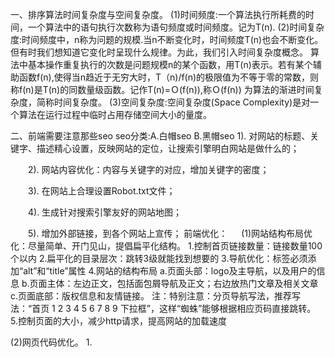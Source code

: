 一、排序算法时间复杂度与空间复杂度。
(1)时间频度:一个算法执行所耗费的时间，一个算法中的语句执行次数称为语句频度或时间频度。记为T(n).
(2)时间复杂度:时间频度中，n称为问题的规模.当n不断变化时，时间频度T(n)也会不断变化。但有时我们想知道它变化时呈现什么规律。为此，我们引入时间复杂度概念。
              算法中基本操作重复执行的次数是问题规模n的某个函数，用T(n)表示。若有某个辅助函数f(n),使得当n趋近于无穷大时，T（n)/f(n)的极限值为不等于零的常数，则称f(n)是T(n)的同数量级函数。记作T(n)=Ｏ(f(n)),称Ｏ(f(n)) 为算法的渐进时间复杂度，简称时间复杂度。
(3)空间复杂度:空间复杂度(Space Complexity)是对一个算法在运行过程中临时占用存储空间大小的量度。

二、前端需要注意那些seo
seo分类:A.白帽seo B.黑帽seo
    1). 对网站的标题、关键字、描述精心设置，反映网站的定位，让搜索引擎明白网站是做什么的；

　　2). 网站内容优化：内容与关键字的对应，增加关键字的密度；

　　3). 在网站上合理设置Robot.txt文件；

　　4). 生成针对搜索引擎友好的网站地图；

　　5). 增加外部链接，到各个网站上宣传；
前端优化：
　
  (1)网站结构布局优化：尽量简单、开门见山，提倡扁平化结构。
      1.控制首页链接数量：链接数量100个以内
      2.扁平化的目录层次：跳转3级就能找到想要的
      3.导航优化：<img>标签必须添加“alt”和“title”属性
      4.网站的结构布局
         a.页面头部：logo及主导航，以及用户的信息
         b.页面主体：左边正文，包括面包屑导航及正文；右边放热门文章及相关文章
         c.页面底部：版权信息和友情链接。
         注：特别注意：分页导航写法，推荐写法：“首页 1 2 3 4 5 6 7 8 9 下拉框”，这样“蜘蛛”能够根据相应页码直接跳转。
      5.控制页面的大小，减少http请求，提高网站的加载速度

  (2)网页代码优化。
      1.<title>标题：只强调重点即可，尽量把重要的关键词放在前面，每一个分页title不同。
      2.<meta keywords>标签：关键词，列举出几个页面的重要关键字即可，切记过分堆砌。
      3.<meta description>标签：网页描述，需要高度概括网页内容。
      4.<body>中的标签：尽量让代码语义化:比如：h1-h6 是用于标题类的，<nav>标签是用来设置页面主导航的等。
      5.<a>标签：页内链接，要加 “title” 属性加以说明，让访客和 “蜘蛛” 知道，而外部链接，链接到其他网站的，则需要加上 el="nofollow" 属性。
      6.正文标题要用<h1>标签：“蜘蛛” 认为它最重要，若不喜欢<h1>的默认样式可以通过CSS设置。尽量做到正文标题用<h1>标签，副标题用<h2>标签, 而其它地方不应该随便乱用 h 标题标签。
      7.<br>标签：只用于文本内容的换行。
      8.表格应该使用<caption>表格标题标签。
      9.<img>应使用 "alt" 属性加以说明。
      10.<strong>、<em>标签 : 需要强调时使用。
      11.&nbsp用css替代，少用，另外&copy,使用拼英输入法，拼“banquan”。
      12.巧妙利用CSS布局，将重要内容的HTML代码放在最前面。
      13.重要内容不要用JS输出，因为“蜘蛛”不认识。
      14.尽量少用iframe
      15.谨慎使用 display：none ：对于不想显示的文字内容，应当设置z-index或设置到浏览器显示器之外。因为搜索引擎会过滤掉display:none其中的内容。
      17.js代码dom操作，应尽量放在body结束标签之前，html代码之后。
      18、建立404页面。
      19、设置301重定向。

三、http method都有哪些区别。
   (1).http1.1包含方法:GET HEAD POST OPTIONS PUT DELETE TRACE CONNECT这8个方法;
      1.options:
          a.请求想得到请求/响应链上关于此请求里的URI（Request-URI）指定资源的通信选项信息。
          b.此方法允许客户端去判定请求资源的选项和/或需求，或者服务器的能力。
          c.这种方法的响应是不能缓存的。请求URI是一个星号（''）[注:URI指统一资源标识符],请求将会应用于服务器的所有资源。
            请求头设置Max-Forwards头域的值为“0”那么此代理不能转发此消息，ax-Forwards头域是比0大的整数值，那么代理必须递减此值当它转发此请求时。
      2.get:
          a.GET方法意思是获取被请求URI（Request-URI）指定的信息(以实体的格式)。
          b.If-Modified-Since,，If-Unmodified-Since，If-Match,，If-None-Match,或者 If-Range头域,自动使用缓存。
          c.GET请求的响应是可缓存的。
          注：HTTP GET方法用于获取资源，不应有副作用，所以是幂等的。
      3.head:
          a.HEAD方法和GET方法一致，除了服务器不能在响应里返回消息主体。
          b.此方法经常被用来测试超文本链接的有效性，可访问性，和最近的改变。
          c.HEAD请求的响应是可缓存的。
      4.post:
          a.POST提交的实体是请求URI的从属物。
          b.POST方法的响应是可缓存的。除非响应里有Cache-Control或者Expires头域指示其响应不可缓存。
          c.POST方法执行的动作可能不会对请求URI所指的资源起作用。这依赖于响应是否包含一个描述结果的实体。
          注:POST所对应的URI并非创建的资源本身，而是资源的接收者。
      5.put:
          a.PUT方法请求服务器去把请求里的实体存储在请求URI（Request-URI）标识下。
          b.将client的资源放在请求URI上。对于服务器到底是创建还是更新，由服务器返回的HTTP Code来区别。
          c.用PUT来达到更改资源，需要client提交资源全部信息，如果只有部分信息，不应该使用PUT。
          注：PUT表示更新资源。
      6.DELETE：
          a.DELETE方法请求源服务器删除请求URI指定的资源。
          b.DELETE方法的响应是不能被缓存的。
          注：DELETE方法用于删除资源，有副作用，但它应该满足幂等性。
      7.TRACE：
          a.TRACE方法被用于激发一个远程的，应用层的请求消息回路。
          b.TRACE请求不能包含一个实体。
      8.CONNECT:
          a.此方法是为了能用于能动态切换到隧道的代理服务器。
四、从浏览器地址输入url到显示页面的步骤
      1.在浏览器地址栏输入URL
      2.浏览器查看缓存，查看是否为最新的，根据Expires和Cache-Control控制。未缓存，发起请求
      3.浏览器解析URL获取协议，主机，端口，path
      4.浏览器组装一个HTTP（GET）请求报文
      5.浏览器获取主机ip地址
      6.打开一个socket与目标IP地址，端口建立TCP链接，三次握手
      7.TCP链接建立后发送HTTP请求
      8.服务器接受请求并解析，将请求转发到服务程序，如虚拟主机使用HTTP Host头部判断请求的服务程序
      9.服务器检查HTTP请求头是否包含缓存验证信息如果验证缓存新鲜，返回304等对应状态码
      10.处理程序读取完整请求并准备HTTP响应，可能需要查询数据库等操作
      11.服务器将响应报文通过TCP连接发送回浏览器
      12.浏览器接收HTTP响应，然后根据情况选择关闭TCP连接或者保留重用，关闭TCP连接的四次握手如下
      13.浏览器检查响应状态吗：是否为1XX，3XX， 4XX， 5XX，这些情况处理与2XX不同
      14.如果资源可缓存，进行缓存
      15.对响应进行解码
      16.根据资源类型决定如何处理
      17.解析HTML文档，构件DOM树，下载资源，构造CSSOM树，执行js脚本，这些操作没有严格的先后顺序，以下分别解释
      18.构建DOM树
      19.解析过程中遇到图片、样式表、js文件，启动下载
      20.构建CSSOM树
      21.根据DOM树和CSSOM树构建渲染树
      22.js解析如下：
      23.显示页面（HTML解析过程中会逐步显示页面）
五、性能优化，前端、非前端
      1、尽量减少HTTP请求次数:合并图片（css sprites），合并CSS和JS文件；图片较多的页面也可以使用 lazyLoad 等技术进行优化。
      2、减少DNS查找次数
      3、避免跳转
      4、可缓存的AJAX
        1)、Gizp压缩文件；
        2)、减少DNS查找次数；
        3)、精简JavaScript；
        4)、避免跳转；
        5)、配置ETags。
      5.Reflow(重排):尽量避免重排，例如:改变窗囗大小、改变文字大小、内容的改变、浏览器窗口变化，style属性的改变等等。
                     降低性能方法:不用内联style,全部使用class,内联style会导致重绘。
      6.请减少对DOM的操作
      7.使用CDN加速
      8.注意控制Cookie大小和污染
      9.添加Expire/Cache-Control头。
      10.启用Gzip压缩
      11.避免在CSS中使用Expressions:css表达式不可使用
      12.避免重定向
      13.配置实体标签（ETag）
      14.AJAX 缓存
      15.慎用 with
      16.减少作用域链查找
六、数据结构，数组、链表、二叉树、栈、队列、堆
    数组:Array 对象用于在单个的变量中存储多个值。
    链表:由一组节点组成的集合。每一个节点都使用一个对象的引用指向它的后续节点。指向另外一个借点的引用叫做链
    二叉树:二叉树是一种特殊的树，相对较少的值保存在左节点上，较大的值保存在右节点中。
    栈:它是一种运算受限的线性表。其限制是仅允许在表的一端进行插入和删除运算。先进后出，栈只有一个入口。
    队列：队列是一种特殊的线性表，特殊之处在于它只允许在表的前端（front）进行删除操作，而在表的后端（rear）进行插入操作，和栈一样，队列是一种操作受限制的线性表。
七、grunt，gulp,webpack的区别。
    grunt:
    1.代码变得更加臃肿。
    2.插件依赖。
    3.升级问题。
    4.兼容问题。
    5.grunt是配置的方式。
    gulp:
    1.gulp的api更加简单容易上手
    2.gulp基于node的串流可以快速构建项目并减少频繁的IO操作
    3.gulp任务和配置很紧密，grunt配置分离，多了感觉就很乱
    4.gulp任务传参较麻烦，grunt任务传参较方便
    5.gulp任务顺序是一个坑点。
    6.更加偏向代码，更容易阅读。
    7.gulp是写代码的方式。
    8.强调前端开发流程，规范前端开发流程。
    webpack:
    1.webpack是一个前端模块化方案，更侧重模块打包。
    2.通过loader（加载器）和plugins（插件）对资源进行处理。
    3.gulp与webpack互补。
八、http状态码
    100:客户端应当继续发送请求。
    101:服务器已经理解了客户端的请求。
    102:处理将被继续执行。
    200:请求已成功，请求所希望的响应头或数据体将随此响应返回。
    201:请求已成功，请求所希望的响应头或数据体将随此响应返回请求已经被实现，而且有一个新的资源已经依据请求的需要而建立，且其 URI 已经随Location 头信息返回。
    202:服务器已接受请求，但尚未处理。
    203:服务器已成功处理了请求，但返回的实体头部元信息不是在原始服务器上有效的确定集合，而是来自本地或者第三方的拷贝。
    204:不需要返回任何实体内容。
    205:Reset Content,服务器成功处理了请求，且没有返回任何内容,表单提交时。
    206:服务器已经成功处理了部分 GET 请求。



